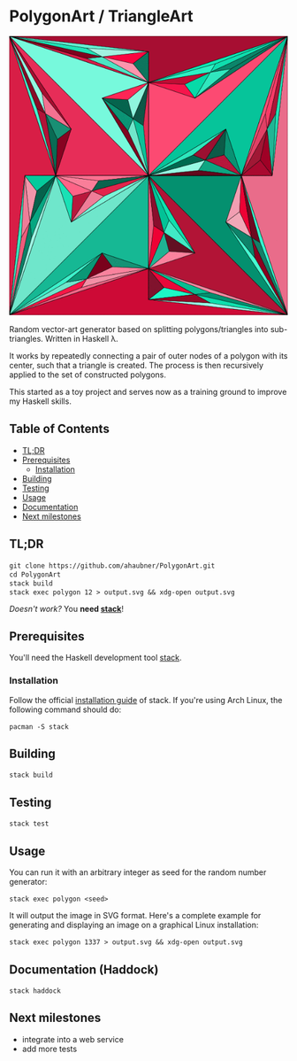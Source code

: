 # PolygonArt / TriangleArt

![Example](data/demo.gif)

Random vector-art generator based on splitting polygons/triangles into
sub-triangles. Written in Haskell λ.

It works by repeatedly connecting a pair of outer nodes of a polygon
with its center, such that a triangle is created. The process is
then recursively applied to the set of constructed polygons.

This started as a toy project and serves now as a training ground to
improve my Haskell skills.

## Table of Contents
* [TL;DR](#tldr)
* [Prerequisites](#prerequisites)
  * [Installation](#installation)
* [Building](#building)
* [Testing](#testing)
* [Usage](#usage)
* [Documentation](#documentation-haddock)
* [Next milestones](#next-milestones)

## TL;DR
```console
git clone https://github.com/ahaubner/PolygonArt.git
cd PolygonArt
stack build
stack exec polygon 12 > output.svg && xdg-open output.svg
```

*Doesn't work?* You **need [stack](#prerequisites)**!

## Prerequisites
You'll need the Haskell development tool [stack](https://haskellstack.org).

### Installation
Follow the official [installation guide](https://docs.haskellstack.org/en/stable/install_and_upgrade/) of stack.
If you're using Arch Linux, the following command should do:

```console
pacman -S stack
```

## Building
```console
stack build
```

## Testing
```console
stack test
```

## Usage
You can run it with an arbitrary integer as seed for the random number generator:
```console
stack exec polygon <seed>
```

It will output the image in SVG format.
Here's a complete example for generating and displaying an image on a graphical Linux installation:

```console
stack exec polygon 1337 > output.svg && xdg-open output.svg
```

## Documentation (Haddock)
```console
stack haddock
```

## Next milestones
* integrate into a web service
* add more tests
